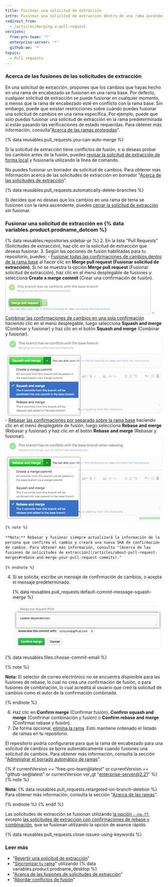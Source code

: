 ```yaml
---
title: Fusionar una solicitud de extracción
intro: Fusionar una solicitud de extracción dentro de una rama ascendente cuando el trabajo está completo. Cualquier persona con acceso de escritura al repositorio puede completar la fusión.
redirect_from:
  - /articles/merging-a-pull-request
versions:
  free-pro-team: '*'
  enterprise-server: '*'
  github-ae: '*'
topics:
  - Pull requests
---
```


### Acerca de las fusiones de las solicitudes de extracción

En una solicitud de extracción, propones que los cambios que hayas hecho en una rama de encabezado se fusionen en una rama base. Por defecto, cualquier solicitud de extracción se puede fusionar en cualquier momento, a menos que la rama de encabezado esté en conflicto con la rama base. Sin embargo, puede que existan restricciones sobre cuándo puedes fusionar una solicitud de cambios en una rama específica. Por ejemplo, puede que solo puedas fusionar una solicitud de extracción en la rama predeterminada si están pasando las verificaciones de estado requeridas. Para obtener más información, consulta"[Acerca de las ramas protegidas](/github/administering-a-repository/about-protected-branches)".

{% data reusables.pull_requests.you-can-auto-merge %}

Si la solicitud de extracción tiene conflictos de fusión, o si deseas probar los cambios antes de la fusión, puedes [revisar la solicitud de extracción de forma local](/articles/checking-out-pull-requests-locally) y fusionarla utilizando la línea de comando.

No puedes fusionar un borrador de solicitud de cambios. Para obtener más información acerca de las solicitudes de extracción en borrador "[Acerca de las solicitudes de extracción](/articles/about-pull-requests#draft-pull-requests)".

{% data reusables.pull_requests.automatically-delete-branches %}

Si decides que no deseas que los cambios en una rama de tema se fusionen con la rama ascendente, puedes [cerrar la solicitud de extracción](/articles/closing-a-pull-request) sin fusionar.

### Fusionar una solicitud de extracción en {% data variables.product.prodname_dotcom %}

{% data reusables.repositories.sidebar-pr %}
2. En la lista "Pull Requests" (Solicitudes de extracción), haz clic en la solicitud de extracción que deseas fusionar.
3. Según las opciones de fusión habilitadas para tu repositorio, puedes:
    - [Fusionar todas las confirmaciones de cambios dentro de la rama base](/articles/about-pull-request-merges/) al hacer clic en **Merge pull request (Fusionar solicitud de extracción)**. Si no se muestra la opción **Merge pull request** (Fusionar solicitud de extracción), haz clic en el menú desplegable de fusiones y selecciona **Create a merge commit** (Crear una confirmación de fusión). ![merge-pull-request-button (botón para fusionar solicitud de extracción)](/assets/images/help/pull_requests/pullrequest-mergebutton.png)
    - [Combinar las confirmaciones de cambios en una sola confirmación](/articles/about-pull-request-merges/#squash-and-merge-your-pull-request-commits) haciendo clic en el menú desplegable, luego selecciona **Squash and merge** (Combinar y fusionar) y haz clic en el botón **Squash and merge** (Combinar y fusionar). ![click-squash-and-merge-button (hacer clic en el botón para combinar y fusionar)](/assets/images/help/pull_requests/select-squash-and-merge-from-drop-down-menu.png)
    - [Rebasar las confirmaciones por separado sobre la rama base](/articles/about-pull-request-merges/#rebase-and-merge-your-pull-request-commits) haciendo clic en el menú desplegable de fusión, luego selecciona **Rebase and merge** (Rebasar y fusionar) y haz clic en el botón **Rebase and merge** (Rebasar y fusionar). ![select-rebase-and-merge-from-drop-down-menu (seleccionar del menú desplegable para rebasar y fusionar)](/assets/images/help/pull_requests/select-rebase-and-merge-from-drop-down-menu.png)

    {% note %}

    **Nota:** Rebasar y fusionar siempre actualizará la información de la persona que confirma el cambio y creará una nueva SHA de confirmación de cambio. Para obtener más información, consulta "[Acerca de las fusiones de solicitudes de extracción](/articles/about-pull-request-merges#rebase-and-merge-your-pull-request-commits)."

    {% endnote %}
4. Si se solicita, escribe un mensaje de confirmación de cambios, o acepta el mensaje predeterminado.

   {% data reusables.pull_requests.default-commit-message-squash-merge %}
   ![Campo para mensaje de confirmación](/assets/images/help/pull_requests/merge_box/pullrequest-commitmessage.png)

{% data reusables.files.choose-commit-email %}

   {% note %}

   **Nota:** El selector de correo electrónico no se encuentra disponible para las fusiones de rebase, lo cual no crea una confirmación de fusión, o para fusiones de combinación, lo cual acredita al usuario que creó la solicitud de cambios como el autor de la confirmación combinada.

   {% endnote %}

6. Haz clic en **Confirm merge** (Confirmar fusión), **Confirm squash and merge** (Confirmar combinación y fusión) o **Confirm rebase and merge** (Confirmar rebase y fusión).
6. De forma opcional, [elimina la rama](/articles/deleting-unused-branches). Esto mantiene ordenado el listado de ramas en tu repositorio.

El repositorio podría configurarse para que la rama de encabezado para una solicitud de cambios se borre automáticamente cuando fusiones una solicitud de cambios. Para obtener más información, consulta la sección "[Administrar el borrado automático de ramas](/github/administering-a-repository/managing-the-automatic-deletion-of-branches)".

   {% if currentVersion == "free-pro-team@latest" or currentVersion == "github-ae@latest" or currentVersion ver_gt "enterprise-server@2.21" %}
   {% note %}

   **Nota:** {% data reusables.pull_requests.retargeted-on-branch-deletion %}
   Para obtener más información, consulta la sección "[Acerca de las ramas](/github/collaborating-with-issues-and-pull-requests/about-branches#working-with-branches)".

   {% endnote %}
   {% endif %}

Las solicitudes de extracción se fusionan utilizando [la opción `--no-ff`](https://git-scm.com/docs/git-merge#_fast_forward_merge), excepto [las solicitudes de extracción con confirmaciones de rebase y combinación](/articles/about-pull-request-merges), que se fusionan utilizando la opción de avance rápido.

{% data reusables.pull_requests.close-issues-using-keywords %}

### Leer más

- "[Revertir una solicitud de extracción](/articles/reverting-a-pull-request)"
- "[Sincronizar tu rama](/desktop/guides/contributing-to-projects/syncing-your-branch/)" utilizando {% data variables.product.prodname_desktop %}
- "[Acerca de las fusiones de solicitudes de extracción](/articles/about-pull-request-merges/)"
- "[Abordar conflictos de fusión](/articles/addressing-merge-conflicts)"
